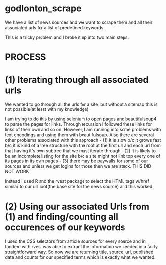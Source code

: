# godlonton_scrape
We have a list of news sources and we want to scrape them and all their associated urls for a list of predefined keywords.

This is a tricky problem and I broke it up into two main steps.
# PROCESS
# (1) Iterating through all associated urls
We wanted to go through all the urls for a site, but without a sitemap this is not possible(at least with my knowledge)

I am trying to do this by using selenium to open pages and beautifulsoup4 to parse the pages for links. Through recursion I followed these links for links of their own and so on. However, I am running into some problems with text encodings and using them with beautifulsoup. Also there are several other problems associated with this approach - (1) it is slow b/c it grows fast b/c it is kind of a tree structure with the root at the first url and each url from that having it's own subtree that we must iterate through - (2) it is likely to be an incomplete listing for the site b/c a site might not link top every one of its pages in its own pages - (3) there may be paywalls for some of our sources and unless we get logins for those then we are stuck. THIS DID NOT WORK

Instead I used R and the rvest package to select the HTML tags w/href similar to our url root(the base site for the news source) and this worked.

# (2) Using our associated Urls from (1) and finding/counting all occurences of our keywords
I used the CSS selectors from article sources for every source and in tandem with rvest was able to extract the information we needed in a fairly straightforward way. So now we are returning title, source, url, published date and counts for our specified terms which is exactly what we wanted.
